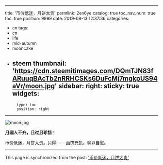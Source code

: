 
---
title: '币价低迷，月饼太贵'
permlink: 2en6ye
catalog: true
toc_nav_num: true
toc: true
position: 9999
date: 2019-09-13 12:37:36
categories:
- cn
tags:
- cn
- life
- mid-autumn
- mooncake
- steem
thumbnail: 'https://cdn.steemitimages.com/DQmTJN83fARuuqBAcTb2nRRHCSKs6DuFcMj7mgkpUS94aVr/moon.jpg'
sidebar:
    right:
        sticky: true
widgets:
    -
        type: toc
        position: right
---


![moon.jpg](https://cdn.steemitimages.com/DQmTJN83fARuuqBAcTb2nRRHCSKs6DuFcMj7mgkpUS94aVr/moon.jpg)

**月圆人不齐，且过且珍惜！**

币价低迷，月饼太贵。只得-----画饼充饥，聊以自慰。

- - -

This page is synchronized from the post: ['币价低迷，月饼太贵'](https://steemit.com/@lemooljiang/2en6ye)
